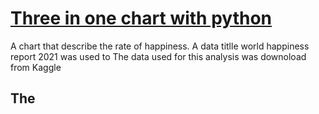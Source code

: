 # [Three in one chart with python](https://popecollins.github.io/Three-in-one-chart-with-python/)
A chart that describe the rate of happiness. 
A data titlle world happiness report 2021 was used to 
The data used for this analysis was downoload from Kaggle 
## The
